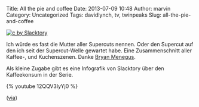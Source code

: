 Title: All the pie and coffee
Date: 2013-07-09 10:48
Author: marvin
Category: Uncategorized
Tags: davidlynch, tv, twinpeaks
Slug: all-the-pie-and-coffee

[![c by Slacktory]({filename}/images/Twin-Peaks-coffee-sip-graph-585x600.jpg)](http://slacktory.com/2013/07/twin-peaks-all-the-pie-and-coffee/)

Ich würde es fast die Mutter aller Supercuts nennen. Oder den Supercut
auf den ich seit der Supercut-Welle gewartet habe. Eine Zusammenschnitt
aller Kaffee-, und Kuchenszenen. Danke [Bryan
Menegus](http://gifthorsedentistry.tumblr.com/).

Als kleine Zugabe gibt es eine Infografik von Slacktory über den
Kaffeekonsum in der Serie.

{% youtube 12QQV3lyYj0 %}

([via](http://slacktory.com/2013/07/twin-peaks-all-the-pie-and-coffee/))

